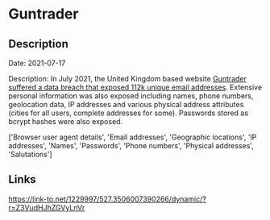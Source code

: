 # Guntrader

## Description

Date: 2021-07-17

Description:
In July 2021, the United Kingdom based website <a href="https://www.fieldsportschannel.tv/guntrader-co-uk-hacked-not-much-lost/" target="_blank" rel="noopener">Guntrader suffered a data breach that exposed 112k unique email addresses</a>. Extensive personal information was also exposed including names, phone numbers, geolocation data, IP addresses and various physical address attributes (cities for all users, complete addresses for some). Passwords stored as bcrypt hashes were also exposed.


['Browser user agent details', 'Email addresses', 'Geographic locations', 'IP addresses', 'Names', 'Passwords', 'Phone numbers', 'Physical addresses', 'Salutations']

## Links

https://link-to.net/1229997/527.3506007390266/dynamic/?r=Z3VudHJhZGVyLnVr
